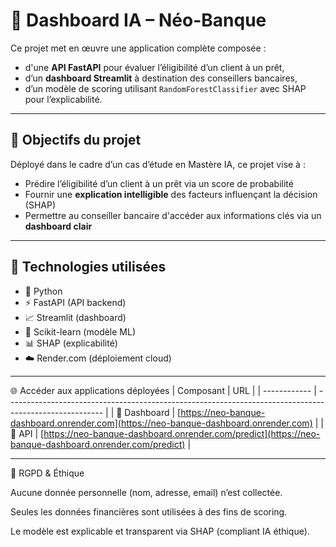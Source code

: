 # 🏦 Dashboard IA – Néo-Banque

Ce projet met en œuvre une application complète composée :

- d'une **API FastAPI** pour évaluer l’éligibilité d’un client à un prêt,
- d’un **dashboard Streamlit** à destination des conseillers bancaires,
- d’un modèle de scoring utilisant `RandomForestClassifier` avec SHAP pour l’explicabilité.

---

## 📌 Objectifs du projet

Déployé dans le cadre d’un cas d’étude en Mastère IA, ce projet vise à :

- Prédire l’éligibilité d’un client à un prêt via un score de probabilité
- Fournir une **explication intelligible** des facteurs influençant la décision (SHAP)
- Permettre au conseiller bancaire d'accéder aux informations clés via un **dashboard clair**

---

## 🔧 Technologies utilisées

- 🐍 Python
- ⚡ FastAPI (API backend)
- 📈 Streamlit (dashboard)
- 🤖 Scikit-learn (modèle ML)
- 📊 SHAP (explicabilité)
- ☁️ Render.com (déploiement cloud)

---
🌐 Accéder aux applications déployées
| Composant    | URL                                                                                                    |
| ------------ | ------------------------------------------------------------------------------------------------------ |
| 🔗 Dashboard | [https://neo-banque-dashboard.onrender.com](https://neo-banque-dashboard.onrender.com)                 |
| 🔗 API       | [https://neo-banque-dashboard.onrender.com/predict](https://neo-banque-dashboard.onrender.com/predict) |


 ---
 🔐 RGPD & Éthique

Aucune donnée personnelle (nom, adresse, email) n’est collectée.

Seules les données financières sont utilisées à des fins de scoring.

Le modèle est explicable et transparent via SHAP (compliant IA éthique).
